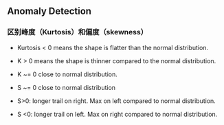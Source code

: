 ## Anomaly Detection

### 区别峰度（Kurtosis）和偏度（skewness）
- Kurtosis  < 0 means the shape is flatter than the normal distribution.
- K > 0 means the shape is thinner compared to the normal distribution.
- K ~= 0 close to normal distribution.

- S ~= 0 close to normal distribution
- S>0: longer trail on right. Max on left compared to normal distribution.
- S <0: longer trail on left. Max on right compared to normal distribution.

